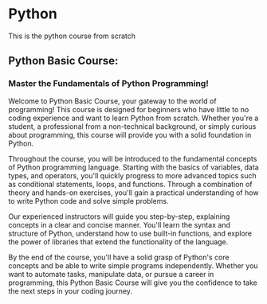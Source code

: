 # Python
This is the python course from scratch


## Python Basic Course:
### Master the Fundamentals of Python Programming!

Welcome to Python Basic Course, your gateway to the world of programming! This course is designed for beginners who have little to no coding experience and want to learn Python from scratch. Whether you're a student, a professional from a non-technical background, or simply curious about programming, this course will provide you with a solid foundation in Python.       

Throughout the course, you will be introduced to the fundamental concepts of Python programming language. Starting with the basics of variables, data types, and operators, you'll quickly progress to more advanced topics such as conditional statements, loops, and functions. Through a combination of theory and hands-on exercises, you'll gain a practical understanding of how to write Python code and solve simple problems.      

Our experienced instructors will guide you step-by-step, explaining concepts in a clear and concise manner. You'll learn the syntax and structure of Python, understand how to use built-in functions, and explore the power of libraries that extend the functionality of the language.        


By the end of the course, you'll have a solid grasp of Python's core concepts and be able to write simple programs independently. Whether you want to automate tasks, manipulate data, or pursue a career in programming, this Python Basic Course will give you the confidence to take the next steps in your coding journey.    

